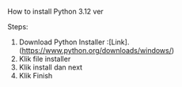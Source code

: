 How to install Python 3.12 ver

Steps:

1. Download Python Installer :[Link].(https://www.python.org/downloads/windows/)
2. Klik file installer
3. Klik install dan next
4. Klik Finish
